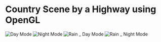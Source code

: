 # Country Scene by a Highway using OpenGL
![Day Mode](https://user-images.githubusercontent.com/72210986/236641957-82fe9271-b2a2-4553-b245-5f66195ddba5.PNG)
![Night Mode](https://user-images.githubusercontent.com/72210986/236641978-afa9680c-369b-47cb-9532-743bcc4ab45a.PNG)
![Rain _ Day Mode](https://user-images.githubusercontent.com/72210986/236641990-70adcced-0951-4d36-983e-7cfb63af0bf0.PNG)
![Rain _ Night Mode](https://user-images.githubusercontent.com/72210986/236642001-84305cbd-e372-4e10-bdb1-f22b4b388f4d.PNG)
